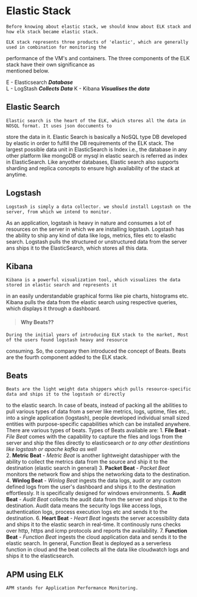 #  Elastic Stack

    Before knowing about elastic stack, we should know about ELK stack and how elk stack became elastic stack.

    ELK stack represents three products of 'elastic', which are generally used in combination for monitoring the 
performance of the VM's and containers. The three components of the ELK stack have their own significance as  
mentioned below.

E - Elasticsearch   ***Database***  <br>
L - LogStash        ***Collects Data***
K - Kibana          ***Visualises the data***

## Elastic Search
    Elastic search is the heart of the ELK, which stores all the data in NOSQL format. It uses json doccuments to
store the data in it. Elastic Search is basically a NoSQL type DB developed by elastic in order to fulfill the DB
requirements of the ELK stack. The largest possible data unit in ElasticSearch is Index i.e., the database in any
other platform like mongoDB or mysql in elastic search is referred as index in ElasticSearch.
    Like anyother databases, Elastic search also supports sharding and replica concepts to ensure high availability
of the stack at anytime.

## Logstash
    Logstash is simply a data collector. we should install Logstash on the server, from which we intend to monitor. 
As an application, logstash is heavy in nature and consumes a lot of resources on the server in which we are installing
logstash. Logstash has the ability to ship any kind of data like logs, metrics, files etc to elastic search. Logstash
pulls the structured or unstructured data from the server ans ships it to the ElasticSearch, which stores all this 
data.

## Kibana
    Kibana is a powerful visualization tool, which visualizes the data stored in elastic search and represents it
in an easily understandable graphical forms like pie charts, histograms etc. Kibana pulls the data from the elastic
search using respective queries, which displays it through a dashboard.

> #### Why Beats??
    During the initial years of introducing ELK stack to the market, Most of the users found logstash heavy and resource 
consuming. So, the company then introduced the concept of Beats. Beats are the fourth component added to the ELK stack.

## Beats
    Beats are the light weight data shippers which pulls resource-specific data and ships it to the logstash or directly 
to the elastic search. In case of beats, instead of packing all the abilities to pull various types of data from a server
like metrics, logs, uptime, files etc., into a single application (logstash), people developed individual small sized
entities with purpose-specific capabilities which can be installed anywhere. There are various types of beats. 
Types of Beats available are:
    1. **File Beat**
         - *File Beat* comes with the capability to capture the files and logs from the server and ship the files directly
         to elasticsearch *or to any other destintions like logstash or apache kafka as well*  
    2. **Metric Beat**
         - *Metric Beat* is another lightweight datashipper with the ability to collect the metrics data from the source
         and ship it to the destination (elastic search in general)
    3. **Packet Beat**
         - *Packet Beat* monitors the network flow and ships the networking data to the destination.
    4. **Winlog Beat**
         - *Winlog Beat* ingests the data logs, audit or any custom defined logs from the user's dashboard and ships it
         to the destination effortlessly. It is specifically designed for windows environments.
    5. **Audit Beat**
         - *Audit Beat* collects the audit data from the server and ships it to the destination. Audit data means the security
         logs like access logs, authentication logs, process execution logs etc and sends it to the destination.
    6. **Heart Beat**
         - *Heart Beat* ingests the server accessibility data and ships it to the elastic search in real-time. It continously 
        runs checks over http, https and icmp protocols and reports the availability.
    7. **Function Beat**
         - *Function Beat* ingests the cloud application data and sends it to the elastic search. In general, Function Beat is
         deployed as a serverless function in cloud and the beat collects all the data like cloudwatch logs and ships it to the
         elasticsearch.

## APM using ELK
    APM stands for Application Performance Monitoring.
